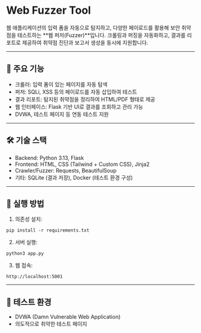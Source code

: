 # Web Fuzzer Tool

웹 애플리케이션의 입력 폼을 자동으로 탐지하고, 다양한 페이로드를 활용해 보안 취약점을 테스트하는 **웹 퍼저(Fuzzer)**입니다. 크롤링과 퍼징을 자동화하고, 결과를 리포트로 제공하여 취약점 진단과 보고서 생성을 동시에 지원합니다.

---

## 📌 주요 기능
- 크롤러: 입력 폼이 있는 페이지를 자동 탐색
- 퍼저: SQLi, XSS 등의 페이로드를 자동 삽입하여 테스트
- 결과 리포트: 탐지된 취약점을 정리하여 HTML/PDF 형태로 제공
- 웹 인터페이스: Flask 기반 UI로 결과를 조회하고 관리 가능
- DVWA, 테스트 페이지 등 연동 테스트 지원

---

## 🛠 기술 스택
- Backend: Python 3.13, Flask
- Frontend: HTML, CSS (Tailwind + Custom CSS), Jinja2
- Crawler/Fuzzer: Requests, BeautifulSoup
- 기타: SQLite (결과 저장), Docker (테스트 환경 구성)

---

## 🚀 실행 방법
1.	의존성 설치:
 ```
pip install -r requirements.txt
```
2.	서버 실행:
```
python3 app.py
```
3.	웹 접속:
```
http://localhost:5001
```

---

## 🧪 테스트 환경
- DVWA (Damn Vulnerable Web Application)
- 의도적으로 취약한 테스트 페이지
 
